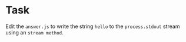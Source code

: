 # Task

Edit the `answer.js` to write the string `hello` to  the `process.stdout` stream using an `stream method`.
